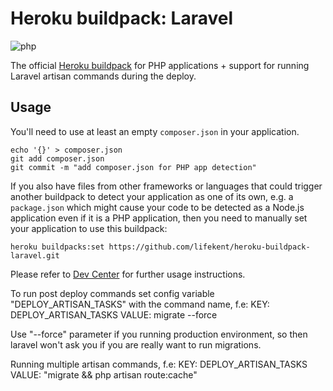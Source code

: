 # Heroku buildpack: Laravel

![php](http://blog.legacyteam.info/wp-content/uploads/2014/10/laravel-logo-white.png)


The official [Heroku buildpack](http://devcenter.heroku.com/articles/buildpacks) for PHP applications + support for running Laravel artisan commands during the deploy.

## Usage

You'll need to use at least an empty `composer.json` in your application.

    echo '{}' > composer.json
    git add composer.json
    git commit -m "add composer.json for PHP app detection"

If you also have files from other frameworks or languages that could trigger another buildpack to detect your application as one of its own, e.g. a `package.json` which might cause your code to be detected as a Node.js application even if it is a PHP application, then you need to manually set your application to use this buildpack:

    heroku buildpacks:set https://github.com/lifekent/heroku-buildpack-laravel.git

Please refer to [Dev Center](https://devcenter.heroku.com/categories/php) for further usage instructions.

To run post deploy commands set config variable 
"DEPLOY_ARTISAN_TASKS" with the command name, f.e:
KEY: DEPLOY_ARTISAN_TASKS 
VALUE: migrate --force
 
Use "--force" parameter if you running production environment, so then laravel won't ask you if you are really 
want to run migrations.

Running multiple artisan commands, f.e:
KEY: DEPLOY_ARTISAN_TASKS
VALUE: "migrate && php artisan route:cache"